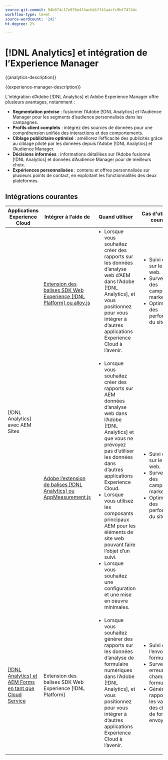 ```yaml
---
source-git-commit: 94b074c17e976e4f4acbb1ff41aacfc9bf74744c
workflow-type: tm+mt
source-wordcount: '242'
ht-degree: 2%

---
```



# [!DNL Analytics] et intégration de l’Experience Manager

{{analytics-description}}

{{experience-manager-description}}

L’intégration d’Adobe [!DNL Analytics] et Adobe Experience Manager offre plusieurs avantages, notamment :

+ **Segmentation précise** : fusionner l’Adobe [!DNL Analytics] et l’Audience Manager pour les segments d’audience personnalisés dans les campagnes.
+ **Profils client complets** : intégrez des sources de données pour une compréhension unifiée des interactions et des comportements.
+ **Ciblage publicitaire optimisé** : améliorez l’efficacité des publicités grâce au ciblage piloté par les données depuis l’Adobe [!DNL Analytics] et l’Audience Manager.
+ **Décisions informées** : informations détaillées sur l’Adobe fusionné [!DNL Analytics] et données d’Audience Manager pour de meilleurs choix.
+ **Expériences personnalisées** : contenu et offres personnalisés sur plusieurs points de contact, en exploitant les fonctionnalités des deux plateformes.

## Intégrations courantes

<table>
    <thead>
        <tr>
            <th>Applications Experience Cloud</th>
            <th>Intégrer à l’aide de</th>
            <th>Quand utiliser</th>
            <th>Cas d'utilisation courants</th>
        </tr>
    </thead>
    <tbody>
        <tr>
            <td rowspan="2">[!DNL Analytics] avec AEM Sites</a></td>
            <td><a href="https://experienceleague.adobe.com/docs/experience-manager-learn/sites/integrations/experience-platform/analytics-using-web-sdk.html" target="_blank" rel="noreferrer">Extension des balises SDK Web Experience [!DNL Platform] ou alloy.js</a></td>
            <td>
                <ul style="margin-top: 0;">
                    <li>Lorsque vous souhaitez créer des rapports sur les données d’analyse web d’AEM dans l’Adobe [!DNL Analytics], et vous positionnez pour vous intégrer à d’autres applications Experience Cloud à l’avenir.</li>
                </ul>
            </td>
            <td>
                <ul style="margin-top: 0;">
                  <li>Suivi du trafic sur le site web.</li>
                  <li>Surveillance des campagnes marketing.</li>
                  <li>Optimisation des performances du site web.</li>
                </ul>
            </td>
        </tr>
        <tr>
            <td><a href="https://experienceleague.adobe.com/docs/experience-manager-learn/sites/integrations/analytics/collect-data-analytics.html?lang=fr" target="_blank" rel="noreferrer">Adobe l’extension de balises [!DNL Analytics] ou AppMeasurement.js</a></td>
            <td>
                <ul style="margin-top: 0;">
                    <li>Lorsque vous souhaitez créer des rapports sur AEM données d’analyse web dans l’Adobe [!DNL Analytics] et que vous ne prévoyez pas d’utiliser les données dans d’autres applications Experience Cloud.</li>
                    <li>Lorsque vous utilisez les composants principaux AEM pour les éléments de site web pouvant faire l’objet d’un suivi.</li>
                    <li>Lorsque vous souhaitez une configuration et une mise en oeuvre minimales.</li>
                </ul>
            </td>
            <td>
                <ul style="margin-top: 0;">
                  <li>Suivi du trafic sur le site web.</li>
                  <li>Surveillance des campagnes marketing.</li>
                  <li>Optimisation des performances du site web.</li>
                </ul>
            </td>
        </tr>
        <tr>
            <td><a href="https://experienceleague.adobe.com/docs/experience-manager-learn/cloud-service/forms/forms-and-analytics/introduction.html?lang=fr" target="_blank" rel="noreferrer">[!DNL Analytics] et AEM Forms en tant que Cloud Service</a></td>
            <td>Extension des balises SDK Web Experience [!DNL Platform]</td>
            <td>
              <ul style="margin-top: 0;">
                <li>Lorsque vous souhaitez générer des rapports sur les données d’analyse de formulaire numériques dans l’Adobe [!DNL Analytics], et vous positionnez pour vous intégrer à d’autres applications Experience Cloud à l’avenir.</li>
              </ul>
            </td>
            <td>
                <ul style="margin-top: 0;">
                  <li>Suivi de l’envoi du formulaire.</li>
                  <li>Surveiller les erreurs des champs du formulaire.</li>
                  <li>Générer un rapport sur les valeurs des champs de formulaire envoyés.</li>
                </ul>
            </td>
        </tr>
    </tbody>          
</table>
